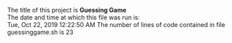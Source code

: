 The title of this project is **Guessing Game**  
The date and time at which this file was run is:   
Tue, Oct 22, 2019 12:22:50 AM
The number of lines of code contained in file guessinggame.sh is 
23
